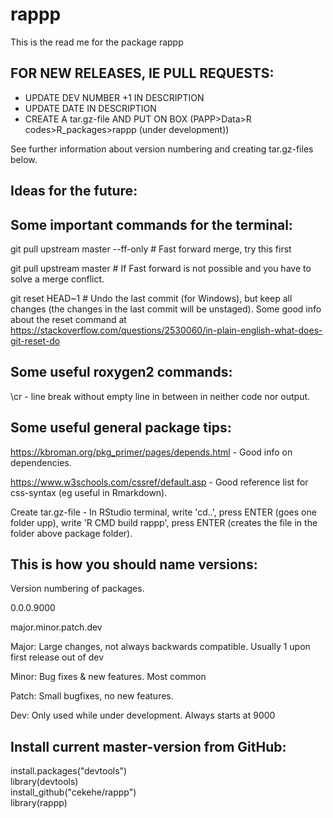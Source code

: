 # rappp

This is the read me for the package rappp

FOR NEW RELEASES, IE PULL REQUESTS:
-----------------------------------
- UPDATE DEV NUMBER +1 IN DESCRIPTION
- UPDATE DATE IN DESCRIPTION
- CREATE A tar.gz-file AND PUT ON BOX (PAPP>Data>R codes>R_packages>rappp (under development))

See further information about version numbering and creating tar.gz-files below. 

Ideas for the future:
---------------------




Some important commands for the terminal:
-----------------------------------------

git pull upstream master --ff-only # Fast forward merge, try this first

git pull upstream master # If Fast forward is not possible and you have to solve a merge conflict.

git reset HEAD~1 # Undo the last commit (for Windows), but keep all changes (the changes in the last commit will be unstaged).
Some good info about the reset command at https://stackoverflow.com/questions/2530060/in-plain-english-what-does-git-reset-do

Some useful roxygen2 commands:
------------------------------
\\cr - line break without empty line in between in neither code nor output.

Some useful general package tips:
---------------------------------
https://kbroman.org/pkg_primer/pages/depends.html - Good info on dependencies.

https://www.w3schools.com/cssref/default.asp - Good reference list for css-syntax (eg useful in Rmarkdown).

Create tar.gz-file - In RStudio terminal, write 'cd..', press ENTER (goes one folder upp), write 'R CMD build rappp', press ENTER (creates the file in the folder above package folder).

This is how you should name versions: 
-------------------------------------

Version numbering of packages. 

0.0.0.9000

major.minor.patch.dev

Major: Large changes, not always backwards compatible. Usually 1 upon first release out of dev

Minor: Bug fixes & new features. Most common

Patch: Small bugfixes, no new features.

Dev: Only used while under development. Always starts at 9000

Install current master-version from GitHub: 
-------------------------------------------
install.packages("devtools")<br/>
library(devtools)<br/>
install_github("cekehe/rappp")<br/>
library(rappp)


